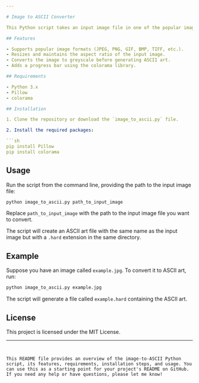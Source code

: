 ```yaml
---

# Image to ASCII Converter

This Python script takes an input image file in one of the popular image formats, converts it to ASCII art, and saves the output as a `.hard` file.

## Features

- Supports popular image formats (JPEG, PNG, GIF, BMP, TIFF, etc.).
- Resizes and maintains the aspect ratio of the input image.
- Converts the image to greyscale before generating ASCII art.
- Adds a progress bar using the colorama library.

## Requirements

- Python 3.x
- Pillow
- colorama

## Installation

1. Clone the repository or download the `image_to_ascii.py` file.

2. Install the required packages:

```sh
pip install Pillow
pip install colorama
```

## Usage

Run the script from the command line, providing the path to the input image file:

```sh
python image_to_ascii.py path_to_input_image
```

Replace `path_to_input_image` with the path to the input image file you want to convert.

The script will create an ASCII art file with the same name as the input image but with a `.hard` extension in the same directory.

## Example

Suppose you have an image called `example.jpg`. To convert it to ASCII art, run:

```sh
python image_to_ascii.py example.jpg
```

The script will generate a file called `example.hard` containing the ASCII art.

## License

This project is licensed under the MIT License.

---
```


This README file provides an overview of the image-to-ASCII Python script, its features, requirements, installation steps, and usage. You can use this as a starting point for your project's README on GitHub. If you need any help or have questions, please let me know!
